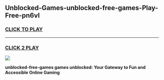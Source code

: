 
## Unblocked-Games-unblocked-free-games-Play-Free-pn6vl
<h3>
<a href="https://premium76.site?title=unblocked-free-games&ref=21A">CLICK TO PLAY</a></h3>
<hr>

<h3>
<a href="https://premium76.site?title=unblocked-free-games&ref=21A">CLICK 2 PLAY</a>
  
</h3>

<a href="https://premium76.site?title=unblocked-free-games&ref=21A"><img src="https://clearcache.store/games.png"></a>


**unblocked-free-games games unblocked: Your Gateway to Fun and Accessible Online Gaming**
